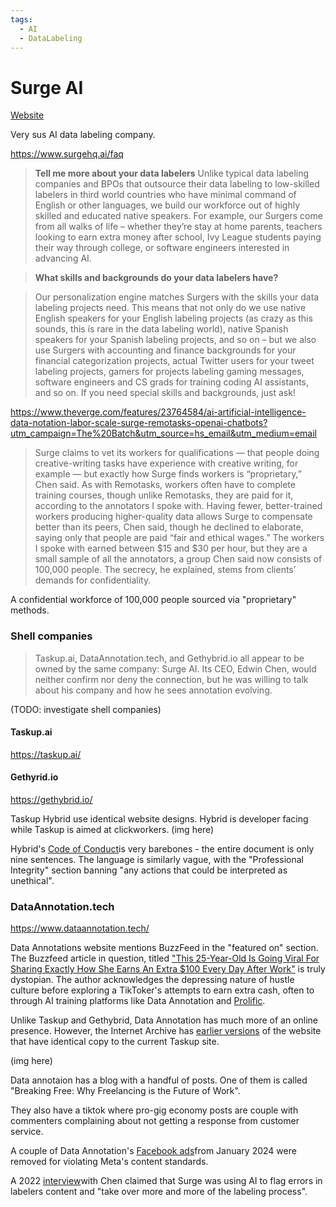 ```yaml
---
tags:
  - AI
  - DataLabeling
---
```

# Surge AI

[Website](https://www.surgehq.ai)

Very sus AI data labeling company.

https://www.surgehq.ai/faq

> **Tell me more about your data labelers**
> Unlike typical data labeling companies and BPOs that outsource their data labeling to low-skilled labelers in third world countries who have minimal command of English or other languages, we build our workforce out of highly skilled and educated native speakers.
> For example, our Surgers come from all walks of life – whether they’re stay at home parents, teachers looking to earn extra money after school, Ivy League students paying their way through college, or software engineers interested in advancing AI.

> **What skills and backgrounds do your data labelers have?**

> Our personalization engine matches Surgers with the skills your data labeling projects need. This means that not only do we use native English speakers for your English labeling projects (as crazy as this sounds, this is rare in the data labeling world), native Spanish speakers for your Spanish labeling projects, and so on – but we also use Surgers with accounting and finance backgrounds for your financial categorization projects, actual Twitter users for your tweet labeling projects, gamers for projects labeling gaming messages, software engineers and CS grads for training coding AI assistants, and so on.
> If you need special skills and backgrounds, just ask!

https://www.theverge.com/features/23764584/ai-artificial-intelligence-data-notation-labor-scale-surge-remotasks-openai-chatbots?utm_campaign=The%20Batch&utm_source=hs_email&utm_medium=email

> Surge claims to vet its workers for qualifications — that people doing creative-writing tasks have experience with creative writing, for example — but exactly how Surge finds workers is “proprietary,” Chen said. As with Remotasks, workers often have to complete training courses, though unlike Remotasks, they are paid for it, according to the annotators I spoke with. Having fewer, better-trained workers producing higher-quality data allows Surge to compensate better than its peers, Chen said, though he declined to elaborate, saying only that people are paid “fair and ethical wages.” The workers I spoke with earned between $15 and $30 per hour, but they are a small sample of all the annotators, a group Chen said now consists of 100,000 people. The secrecy, he explained, stems from clients’ demands for confidentiality.

A confidential workforce of 100,000 people sourced via "proprietary" methods.



### Shell companies

> Taskup.ai, DataAnnotation.tech, and Gethybrid.io all appear to be owned by the same company: Surge AI. Its CEO, Edwin Chen, would neither confirm nor deny the connection, but he was willing to talk about his company and how he sees annotation evolving.

(TODO: investigate shell companies)

#### Taskup.ai

https://taskup.ai/

#### Gethyrid.io

https://gethybrid.io/

Taskup Hybrid use identical website designs. Hybrid is developer facing while Taskup is aimed at clickworkers.
(img here)


Hybrid's [Code of Conduct](https://docs.google.com/document/u/0/d/e/2PACX-1vQRSbcK0ctnOVqPC58qNzxW3vssF4-oPNueAh4TStPTpj5rxNDYHbsZyEJOroP-0V7nB1PDQff4Sqzi/pub?pli=1)is very barebones - the entire document is only nine sentences. The language is similarly vague, with the "Professional Integrity" section banning "any actions that could be interpreted as unethical".


### DataAnnotation.tech

https://www.dataannotation.tech/

Data Annotations website mentions BuzzFeed in the "featured on" section. The Buzzfeed article in question, titled ["This 25-Year-Old Is Going Viral For Sharing Exactly How She Earns An Extra $100 Every Day After Work"](https://www.buzzfeed.com/meganeliscomb/100-extra-dollars-a-day-tiktok) is truly dystopian. The author acknowledges the depressing nature of hustle culture before exploring a TikToker's attempts to earn extra cash, often to through AI training platforms like Data Annotation and [Prolific](Prolific.md).

Unlike Taskup and Gethybrid, Data Annotation has much more of an online presence. However, the Internet Archive has [earlier versions](https://web.archive.org/web/20211231231443/https://dataannotation.tech/) of the website that have identical copy to the current Taskup site.

(img here)

Data annotaion has a blog with a handful of posts. One of them is called "Breaking Free: Why Freelancing is the Future of Work". 

They also have a tiktok where pro-gig economy posts are couple with commenters complaining about not getting a response from customer service.

A couple of Data Annotation's [Facebook ads](https://www.facebook.com/ads/library/?id=379838594449138)from January 2024 were removed for violating Meta's content standards.

A 2022 [interview](https://datainnovation.org/2022/09/5-qs-for-edwin-chen-ceo-of-surge-ai/)with Chen claimed that Surge was using AI to flag errors in labelers content and "take over more and more of the labeling process".